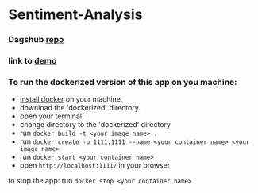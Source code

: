 # Sentiment-Analysis
### Dagshub [repo](https://dagshub.com/elshehawy/sentiment-analysis)
### link to [demo](https://drive.google.com/file/d/1bXkXcs7dd73Tan7MuldMq3t6-J-Cgfyq/view?usp=sharing)

### To run the dockerized version of this app on you machine:

* [install docker](https://docs.docker.com/engine/install/) on your machine.
* download the 'dockerized' directory.
* open your terminal.
* change directory to the 'dockerized' directory
* run `docker build -t <your image name> .`
* run `docker create -p 1111:1111 --name <your container name> <your image name>`
* run `docker start <your container name>`
* open `http://localhost:1111/` in your browser

to stop the app:
run `docker stop <your container name>`
